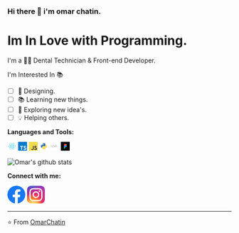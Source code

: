 ### Hi there 👋 i'm omar chatin.

# Im In Love with Programming.

I'm a 👨‍💻 Dental Technician & Front-end Developer.

I'm Interested In 📚 
- [ ] 🎨 Designing.
- [ ] 📚 Learning new things.
- [ ] 🚀 Exploring new idea's.
- [ ] 💡 Helping others.

**Languages and Tools:**  

<code><img height="20" src="https://raw.githubusercontent.com/github/explore/80688e429a7d4ef2fca1e82350fe8e3517d3494d/topics/react/react.png"></code>
<code><img height="20" src="https://raw.githubusercontent.com/github/explore/80688e429a7d4ef2fca1e82350fe8e3517d3494d/topics/typescript/typescript.png"></code>
<code><img height="20" src="https://raw.githubusercontent.com/github/explore/80688e429a7d4ef2fca1e82350fe8e3517d3494d/topics/javascript/javascript.png"></code>
<code><img height="20" src="https://raw.githubusercontent.com/github/explore/80688e429a7d4ef2fca1e82350fe8e3517d3494d/topics/python/python.png"></code>
<code><img height="20" src="https://raw.githubusercontent.com/github/explore/28b02bbc9ad9f7a503c43775aebeb515dc2da5fc/topics/nextjs/nextjs.png"></code>
<code><img height="20" src="https://raw.githubusercontent.com/github/explore/05d0f0dfceafd861bdf2b53559399dae7b2e2d8b/topics/figma/figma.png"></code>

![Omar's github stats](https://github-readme-stats.vercel.app/api?username=omer-os&show_icons=true&theme=tokyonight)

**Connect with me:**

<a href="https://www.facebook.com/omer.chetin.5"><img src="https://raw.githubusercontent.com/github/explore/9adcff6afda303fb7fcead92954bad819fa7a4bd/topics/facebook/facebook.png" width="40"></a>
<a href="https://www.instagram.com/omar.chatin/"><img src="https://raw.githubusercontent.com/github/explore/06c46459e7947c8a25f72798af696d66e202ac39/topics/instagram/instagram.png" width="40"></a>

---

⭐️ From [OmarChatin](https://github.com/omer-os)
